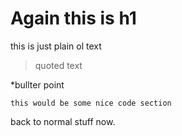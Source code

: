 # Again this is h1

this is just plain ol text

>quoted text

*bullter point

~~~~
this would be some nice code section
~~~~

back to normal stuff now.

